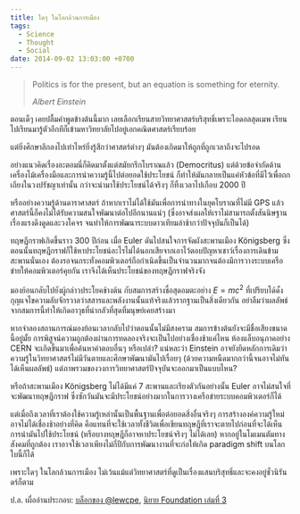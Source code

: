 ```yaml
---
title: ใดๆ ในโลกล้วนการเมือง
tags:
  - Science
  - Thought
  - Social
date: 2014-09-02 13:03:00 +0700
---
```


> Politics is for the present, but an equation is something for eternity.
>
> <cite>Albert Einstein</cite>

ตอนเด็ๆ เคยปลื้มคำพูดข้างต้นนี้มาก เลยเลือกเรียนสายวิทยาศาสตร์บริสุทธิ์เพราะไอดอลสุดเมพ เรียนไปเรียนมารู้ตัวอีกทีก็เข้ามหาวิทยาลัยไปอยู่เอกคณิตศาสตร์เรียบร้อย

แต่ยิ่งศึกษาลึกลงไปเท่าไหร่ยิ่งรู้สึกว่าศาสตร์ต่างๆ มันต้องเกิดมาให้ถูกที่ถูกเวลาถึงจะไปรอด

อย่างแนวคิดเรื่องอะตอมนี่ก็คิดมาตั้งแต่สมัยกรีกโบราณแล้ว (Democritus) แต่ด้วยข้อจำกัดด้านเครื่องไม้เครื่องมือและการนำความรู้นี้ไปต่อยอดใช้ประโยชน์ ก็ทำให้มันกลายเป็นแค่หัวข้อที่มีไว้เพื่อถกเถียงในวงปรัชญาเท่านั้น กว่าจะนำมาใช้ประโยชน์ได้จริงๆ ก็ทิ้งเวลาไปเกือบ 2000 ปี

หรืออย่างความรู้ด้านดาราศาสตร์ ถ้าหากเราไม่ได้ใช้มันเพื่อการนำทางในยุคโบราณที่ไม่มี GPS แล้ว ศาสตร์นี้ก็คงไม่ได้รับความสนใจพัฒนาต่อไปอีกนานแน่ๆ (ซึ่งอาจส่งผลให้เราไม่สามารถตั้งสันนิษฐานเรื่องแรงดึงดูดและวงโคจร จนทำให้การพัฒนาระบบดาวเทียมล่าช้ากว่าปัจจุบันก็เป็นได้)

ทฤษฎีกราฟเกิดขึ้นราว 300 ปีก่อน เมื่อ Euler ดันไปสนใจการจัดผังสะพานเมือง Königsberg ซึ่งตอนนั้นทฤษฎีกราฟก็ใช้หาประโยชน์อะไรไม่ได้นอกเสียจากเอาไว้ตอบปัญหาเชาว์เรื่องการเดินข้ามสะพานนั่นเอง ต้องรอจนกระทั่งคอมพิวเตอร์ถือกำเนิดขึ้นเป็นจำนวนมากจนต้องมีการวางระบบเครือข่ายให้คอมพิวเตอร์คุยกัน เราจึงได้เห็นประโยชน์ของทฤษฎีกราฟจริงจัง

มองย้อนกลับไปยังผู้กล่าวประโยคข้างต้น กับสมการสร้างชื่อสุดอมตะอย่าง $E=mc^2$ ที่เปรียบได้ดั่งกุญแจไขความลับจักรวาลว่าสสารและพลังงานนั้นแท้จริงแล้วรากฐานเป็นสิ่งเดียวกัน อย่าลืมว่าผลลัพธ์จากสมการนี้ทำให้เกิดอาวุธที่น่ากลัวที่สุดที่มนุษย์เคยสร้างมา

หากจำลองสถานการณ์มองย้อนเวลากลับไปว่าตอนนั้นไม่มีสงคราม สมการข้างต้นยังจะมีชื่อเสียงขนาดนี้อยู่มั้ย การพิสูจน์ความถูกต้องผ่านการทดลองจริงจะเป็นไปอย่างเชื่องช้าแค่ไหน ห้องแล็บอนุภาคอย่าง CERN จะเกิดขึ้นมาเพื่อค้นหาคำตอบอื่นๆ หรือเปล่า? แน่หละว่า Einstein อาจยังยึดหลักการเดิมว่าความรู้ในวิทยาศาสตร์ไม่มีวันตายและศึกษาพัฒนามันไปเรื่อยๆ (ด้วยความหนืดมากกว่านี้จนอาจไม่ทันได้เห็นผลลัพธ์) แต่ภาพรวมของวงการวิทยาศาสตร์ปัจจุบันจะออกมาเป็นแบบไหน?

หรือถ้าสะพานเมือง Königsberg ไม่ได้มีแค่ 7 สะพานและเรียงตัวกันอย่างนั้น Euler อาจไม่สนใจที่จะพัฒนาทฤษฎีกราฟ ซึ่งซักวันมันจะมีประโยชน์อย่างมากในการวางเครือข่ายระบบคอมพิวเตอร์ก็ได้

แต่เมื่อถึงเวลาที่เราต้องใช้ความรู้เหล่านั้นเป็นพื้นฐานเพื่อต่อยอดสิ่งอื่นจริงๆ การสร้างองค์ความรู้ใหม่อาจไม่ได้เชื่องช้าอย่างที่คิด คือแทนที่จะใช้เวลาทั้งชีวิตเพื่อเขียนทฤษฎีที่เราจะตายไปก่อนที่จะได้เห็นการนำมันไปใช้ประโยชน์ (หรือบางทฤษฎีก็อาจหาประโยชน์จริงๆ ไม่ได้เลย) หากอยู่ในโมเมนตัมทางสังคมที่ถูกต้อง เราอาจใช้เวลาเพียงไม่กี่ปีกับการพัฒนางานที่จะก่อให้เกิด paradigm shift บนโลกใบนี้ก็ได้

เพราะใดๆ ในโลกล้วนการเมือง ไม่เว้นแม้แต่วิทยาศาสตร์ที่ดูเป็นเรื่องแสนบริสุทธิ์และจะคงอยู่ชั่วนิรันดร์ก็ตาม

ป.ล. เผื่ออ่านประกอบ: [บล็อกของ @lewcpe][lewcpe blog engineer], [นิยาย Foundation เล่มที่ 3][second foundation]


[lewcpe blog engineer]: //lewcpe.com/blog/archives/513/
[second foundation]: //en.wikipedia.org/wiki/Second_Foundation
